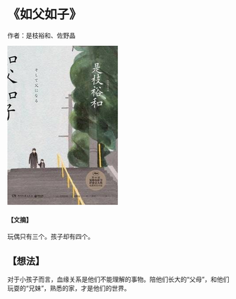 # 《如父如子》

作者：是枝裕和、佐野晶

![](./src/20250803153103.jpg)
#### 【文摘】

玩偶只有三个。孩子却有四个。

## 【想法】

对于小孩子而言，血缘关系是他们不能理解的事物。陪他们长大的“父母”，和他们玩耍的“兄妹”，熟悉的家，才是他们的世界。